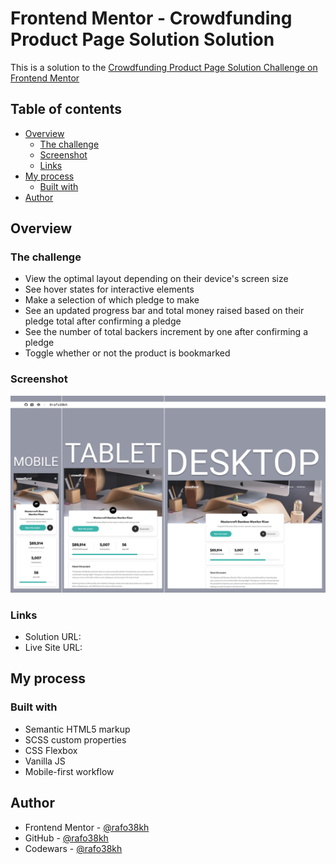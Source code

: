 # Frontend Mentor - Crowdfunding Product Page Solution Solution

This is a solution to the [Crowdfunding Product Page Solution Challenge on Frontend Mentor](https://www.frontendmentor.io/challenges/crowdfunding-product-page-7uvcZe7ZR)

## Table of contents

- [Overview](#overview)
  - [The challenge](#the-challenge)
  - [Screenshot](#screenshot)
  - [Links](#links)
- [My process](#my-process)
  - [Built with](#built-with)
- [Author](#author)

## Overview

### The challenge

- View the optimal layout depending on their device's screen size
- See hover states for interactive elements
- Make a selection of which pledge to make
- See an updated progress bar and total money raised based on their pledge total after confirming a pledge
- See the number of total backers increment by one after confirming a pledge
- Toggle whether or not the product is bookmarked

### Screenshot

![screenshot](./images/screenshot.png)

### Links

- Solution URL: []()
- Live Site URL: []()

## My process

### Built with

- Semantic HTML5 markup
- SCSS custom properties
- CSS Flexbox
- Vanilla JS
- Mobile-first workflow

## Author

- Frontend Mentor - [@rafo38kh](https://www.frontendmentor.io/profile/rafo38kh)
- GitHub - [@rafo38kh](https://github.com/rafo38kh)
- Codewars - [@rafo38kh](https://www.codewars.com/users/rafo38kh)
